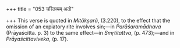 +++
title = "053 चरितव्यम् अतो"

+++
This verse is quoted in *Mitākṣarā*, (3.220), to the effect that the
omission of an expiatory rite involves sin;—in *Parāśaramādhava*
(Prāyaścitta. p. 3) to the same effect—in *Smṛtitattva*, (p. 473);—and
in *Prāyaścittaviveka*, (p. 17).


